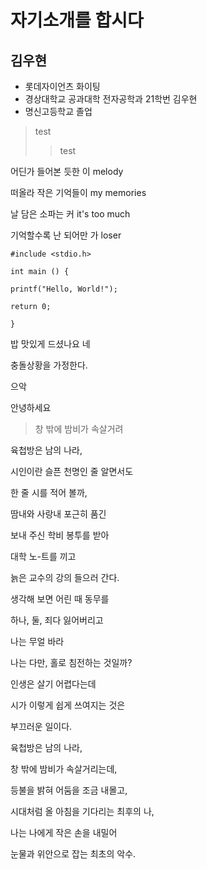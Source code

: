 # 자기소개를 합시다

## 김우현

* 롯데자이언츠 화이팅
* 경상대학교 공과대학 전자공학과 21학번 김우현
* 명신고등학교 졸업

>test
>>test

어딘가 들어본 듯한 이 melody

떠올라 작은 기억들이 my memories

날 담은 소파는 커 it's too much

기억할수록 난 되어만 가 loser

```
#include <stdio.h>

int main () {

printf("Hello, World!");

return 0;

}
```


밥 맛있게 드셨나요 네

충돌상황을 가정한다.

으악

안녕하세요

>창 밖에 밤비가 속살거려

육첩방은 남의 나라,


시인이란 슬픈 천명인 줄 알면서도

한 줄 시를 적어 볼까,


땀내와 사랑내 포근히 품긴

보내 주신 학비 봉투를 받아


대학 노-트를 끼고

늙은 교수의 강의 들으러 간다.


생각해 보면 어린 때 동무를

하나, 둘, 죄다 잃어버리고


나는 무얼 바라

나는 다만, 홀로 침전하는 것일까?


인생은 살기 어렵다는데

시가 이렇게 쉽게 쓰여지는 것은

부끄러운 일이다.


육첩방은 남의 나라,

창 밖에 밤비가 속살거리는데,


등불을 밝혀 어둠을 조금 내몰고,

시대처럼 올 아침을 기다리는 최후의 나,


나는 나에게 작은 손을 내밀어

눈물과 위안으로 잡는 최초의 악수.
